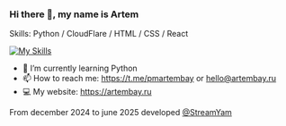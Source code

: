 ### Hi there 👋, my name is Artem

Skills: Python / CloudFlare / HTML / CSS / React

[![My Skills](https://skillicons.dev/icons?i=py,flask,html,css,cloudflare,linux,docker,git,github)](https://artembay.ru)

- 🌱 I’m currently learning Python  
- 📫 How to reach me: https://t.me/pmartembay or hello@artembay.ru
- 💻 My website: https://artembay.ru

From december 2024 to june 2025 developed [@StreamYam](https://github.com/streamyam)
